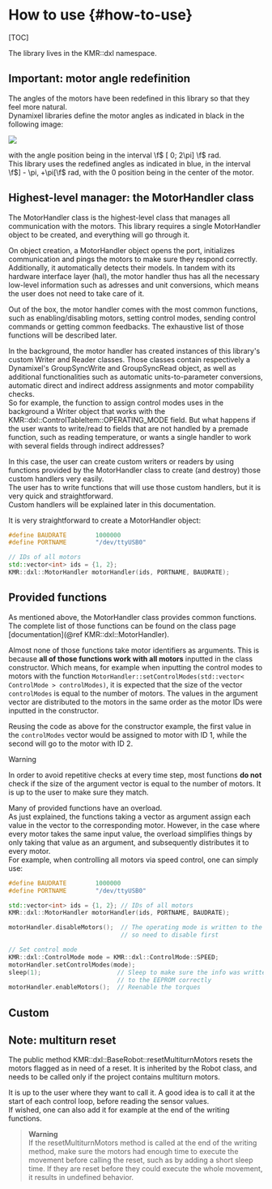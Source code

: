 # How to use {#how-to-use}
[TOC]

The library lives in the KMR::dxl namespace. 

## Important: motor angle redefinition

The angles of the motors have been redefined in this library so that they feel more natural.  <br /> 
Dynamixel libraries define the motor angles as indicated in black in the following image:

![](motor_new.png)

with the angle position being in the interval \f$ [ 0; 2\pi] \f$ rad. <br /> 
This library uses the redefined angles as indicated in blue, in the interval  \f$] - \pi, +\pi[\f$ rad, with the 0 position being in the center of the motor.


## Highest-level manager: the MotorHandler class

The MotorHandler class is the highest-level class that manages all communication with the motors. This library requires a single MotorHandler object to be created, and everything will go through it. <br />

On object creation, a MotorHandler object opens the port, initializes communication and pings the motors to make sure they respond correctly. <br />
Additionally, it automatically detects their models. In tandem with its hardware interface layer (hal), the motor handler thus has all the necessary low-level information such as adresses and unit conversions, which means the user does not need to take care of it.

Out of the box, the motor handler comes with the most common functions, such as enabling/disabling motors, setting control modes, sending control commands or getting common feedbacks. The exhaustive list of those functions will be described later. 

In the background, the motor handler has created instances of this library's custom Writer and Reader classes. Those classes contain respectively a Dynamixel's GroupSyncWrite and GroupSyncRead object, as well as additional functionalities such as automatic units-to-parameter conversions, automatic direct and indirect address assignments and motor compability checks. <br />
So for example, the function to assign control modes uses in the background a Writer object that works with the KMR::dxl::ControlTableItem::OPERATING_MODE field. But what happens if the user wants to write/read to fields that are not handled by a premade function, such as reading temperature, or wants a single handler to work with several fields through indirect addresses?

In this case, the user can create custom writers or readers by using functions provided by the MotorHandler class to create (and destroy) those custom handlers very easily. <br />
The user has to write functions that will use those custom handlers, but it is very quick and straightforward. <br />
Custom handlers will be explained later in this documentation.

It is very straightforward to create a MotorHandler object:

```cpp
#define BAUDRATE        1000000
#define PORTNAME        "/dev/ttyUSB0"

// IDs of all motors
std::vector<int> ids = {1, 2};
KMR::dxl::MotorHandler motorHandler(ids, PORTNAME, BAUDRATE);
```

## Provided functions

As mentioned above, the MotorHandler class provides common functions. The complete list of those functions can be found on the class page [documentation](@ref KMR::dxl::MotorHandler).

Almost none of those functions take motor identifiers as arguments. This is because **all of those functions work with all motors** inputted in the class constructor. Which means, for example when inputting the control modes to motors with the function ```MotorHandler::setControlModes(std::vector< ControlMode > controlModes)```, it is expected that the size of the vector ```controlModes``` is equal to the number of motors. The values in the argument vector are distributed to the motors in the same order as the motor IDs were inputted in the constructor. 

Reusing the code as above for the constructor example, the first value in the ```controlModes``` vector would be assigned to motor with ID 1, while the second will go to the motor with ID 2.

> [!warning]
> In order to avoid repetitive checks at every time step, most functions **do not** check if the size of the argument vector is equal to the number of motors. It is up to the user to make sure they match.

Many of provided functions have an overload. <br />
As just explained, the functions taking a vector as argument assign each value in the vector to the corresponding motor. However, in the case where every motor takes the same input value, the overload simplifies things by only taking that value as an argument, and subsequently distributes it to every motor. <br />
For example, when controlling all motors via speed control, one can simply use:
```cpp
#define BAUDRATE        1000000
#define PORTNAME        "/dev/ttyUSB0"

std::vector<int> ids = {1, 2}; // IDs of all motors
KMR::dxl::MotorHandler motorHandler(ids, PORTNAME, BAUDRATE);

motorHandler.disableMotors();  // The operating mode is written to the EEPROM,
                               // so need to disable first

// Set control mode
KMR::dxl::ControlMode mode = KMR::dxl::ControlMode::SPEED;
motorHandler.setControlModes(mode);
sleep(1);                     // Sleep to make sure the info was written
                              // to the EEPROM correctly
motorHandler.enableMotors();  // Reenable the torques 
```

## 


## Custom 






















## Note: multiturn reset
The public method KMR::dxl::BaseRobot::resetMultiturnMotors resets the motors flagged as in need of a reset. It is inherited by the Robot class, and needs to be called only if the project contains multiturn motors. 

It is up to the user where they want to call it. A good idea is to call it at the start of each control loop, before reading the sensor values. <br /> 
If wished, one can also add it for example at the end of the writing functions.

> **Warning** <br> 
> If the resetMultiturnMotors method is called at the end of the writing method, make sure the motors had enough time to execute the movement before calling the reset, such as by adding a short sleep time. If they are reset before they could execute the whole movement, it results in undefined behavior.

